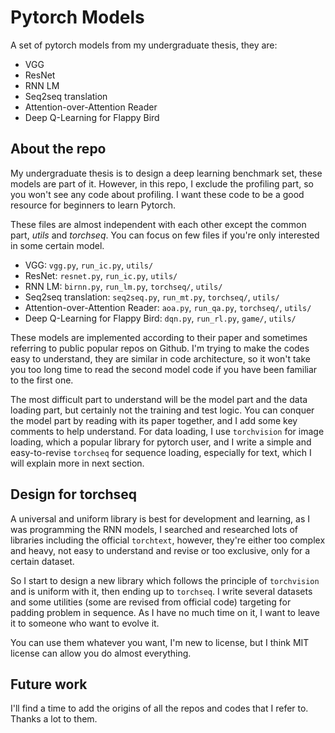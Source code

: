 # Pytorch Models

A set of pytorch models from my undergraduate thesis, they are:

- VGG
- ResNet
- RNN LM
- Seq2seq translation
- Attention-over-Attention Reader
- Deep Q-Learning for Flappy Bird

## About the repo

My undergraduate thesis is to design a deep learning benchmark set, these models are part of it. However, in this repo, I exclude the profiling part, so you won't see any code about profiling. I want these code to be a good resource for beginners to learn Pytorch.

These files are almost independent with each other except the common part, *utils* and *torchseq*. You can focus on few files if you're only interested in some certain model.

- VGG: `vgg.py`, `run_ic.py`, `utils/`
- ResNet: `resnet.py`, `run_ic.py`, `utils/`
- RNN LM: `birnn.py`, `run_lm.py`, `torchseq/`, `utils/`
- Seq2seq translation: `seq2seq.py`, `run_mt.py`, `torchseq/`, `utils/`
- Attention-over-Attention Reader: `aoa.py`, `run_qa.py`, `torchseq/`, `utils/`
- Deep Q-Learning for Flappy Bird: `dqn.py`, `run_rl.py`, `game/`, `utils/`

These models are implemented according to their paper and sometimes referring to public popular repos on Github. I'm trying to make the codes easy to understand, they are similar in code architecture, so it won't take you too long time to read the second model code if you have been familiar to the first one.

The most difficult part to understand will be the model part and the data loading part, but certainly not the training and test logic. You can conquer the model part by reading with its paper together, and I add some key comments to help understand. For data loading, I use `torchvision` for image loading, which a popular library for pytorch user, and I write a simple and easy-to-revise `torchseq` for sequence loading, especially for text, which I will explain more in next section.

## Design for torchseq

A universal and uniform library is best for development and learning, as I was programming the RNN models, I searched and researched lots of libraries including the official `torchtext`, however, they're either too complex and heavy, not easy to understand and revise or too exclusive, only for a certain dataset.

So I start to design a new library which follows the principle of `torchvision` and is uniform with it, then ending up to `torchseq`. I write several datasets and some utilities (some are revised from official code) targeting for padding problem in sequence. As I have no much time on it, I want to leave it to someone who want to evolve it.

You can use them whatever you want, I'm new to license, but I think MIT license can allow you do almost everything.

## Future work

I'll find a time to add the origins of all the repos and codes that I refer to. Thanks a lot to them.
